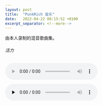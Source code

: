 ```yaml
---
layout: post
title:  "PunkRich 音乐"
date:   2022-04-22 00:15:52 +0100
excerpt_separator: <!--more-->
---
```


由本人录制的混音歌曲集。


###### 活力

<audio
        controls
        src="../assets/audio/pr01.wav">
            Your browser does not support the
            <code>audio</code> element.
    </audio>


<audio id="audio" controls="" preload="none">
      <source id="wav" src="../assets/audio/pr01.wav">
</audio>

